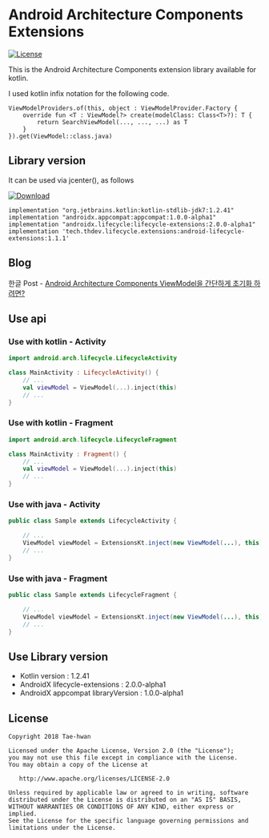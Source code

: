 # Android Architecture Components Extensions
[![License](https://img.shields.io/hexpm/l/plug.svg)]()


This is the Android Architecture Components extension library available for kotlin.

I used kotlin infix notation for the following code.

```
ViewModelProviders.of(this, object : ViewModelProvider.Factory {
    override fun <T : ViewModel?> create(modelClass: Class<T>?): T {
        return SearchViewModel(..., ..., ...) as T
    }
}).get(ViewModel::class.java)
```


## Library version

It can be used via jcenter(), as follows

[ ![Download](https://api.bintray.com/packages/taehwandev/thdev.tech/lifecycle-extensions/images/download.svg) ](https://bintray.com/taehwandev/thdev.tech/lifecycle-extensions/_latestVersion)

```
implementation "org.jetbrains.kotlin:kotlin-stdlib-jdk7:1.2.41"
implementation "androidx.appcompat:appcompat:1.0.0-alpha1"
implementation "androidx.lifecycle:lifecycle-extensions:2.0.0-alpha1"
implementation 'tech.thdev.lifecycle.extensions:android-lifecycle-extensions:1.1.1'
```


## Blog

한글 Post - [Android Architecture Components ViewModel을 간단하게 초기화 하려면?](http://thdev.tech/androiddev/2017/07/25/Android-Architecture-Components-ViewModel-Inject.html)


## Use api

### Use with kotlin - Activity

```kotlin
import android.arch.lifecycle.LifecycleActivity

class MainActivity : LifecycleActivity() {
    // ...
    val viewModel = ViewModel(...).inject(this)
    // ...
}
```

### Use with kotlin - Fragment

```kotlin
import android.arch.lifecycle.LifecycleFragment

class MainActivity : Fragment() {
    // ...
    val viewModel = ViewModel(...).inject(this)
    // ...
}
```

### Use with java - Activity

```java
public class Sample extends LifecycleActivity {

    // ...
    ViewModel viewModel = ExtensionsKt.inject(new ViewModel(...), this);
    // ...
}
```

### Use with java - Fragment

```java
public class Sample extends LifecycleFragment {

    // ...
    ViewModel viewModel = ExtensionsKt.inject(new ViewModel(...), this);
    // ...
}
```


## Use Library version

- Kotlin version : 1.2.41
- AndroidX lifecycle-extensions : 2.0.0-alpha1
- AndroidX appcompat libraryVersion : 1.0.0-alpha1


## License

```
Copyright 2018 Tae-hwan

Licensed under the Apache License, Version 2.0 (the "License");
you may not use this file except in compliance with the License.
You may obtain a copy of the License at

   http://www.apache.org/licenses/LICENSE-2.0

Unless required by applicable law or agreed to in writing, software
distributed under the License is distributed on an "AS IS" BASIS,
WITHOUT WARRANTIES OR CONDITIONS OF ANY KIND, either express or implied.
See the License for the specific language governing permissions and
limitations under the License.
```
